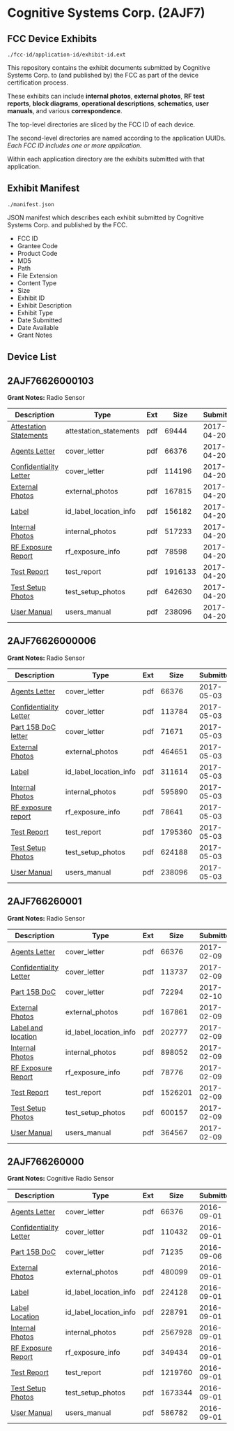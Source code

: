# Cognitive Systems Corp. (2AJF7)
## FCC Device Exhibits

```
./fcc-id/application-id/exhibit-id.ext
```

This repository contains the exhibit documents submitted by Cognitive Systems Corp. to (and published by) the FCC as part of the device certification process.

These exhibits can include **internal photos**, **external photos**, **RF test reports**, **block diagrams**, **operational descriptions**, **schematics**, **user manuals**, and various **correspondence**.

The top-level directories are sliced by the FCC ID of each device.

The second-level directories are named according to the application UUIDs. *Each FCC ID includes one or more application.*

Within each application directory are the exhibits submitted with that application. 

## Exhibit Manifest

```
./manifest.json
```

JSON manifest which describes each exhibit submitted by Cognitive Systems Corp. and published by the FCC.

- FCC ID
- Grantee Code
- Product Code
- MD5
- Path
- File Extension
- Content Type
- Size
- Exhibit ID
- Exhibit Description
- Exhibit Type
- Date Submitted
- Date Available
- Grant Notes

## Device List
## 2AJF76626000103
**Grant Notes:** Radio Sensor

| Description | Type | Ext | Size | Submitted | Available |
| ----------- | ---- | --- | ---- | --------- | --------- |
| [Attestation Statements](2AJF76626000103/4afa71be61cff77ef568debfb511bc35/3364935.pdf) | attestation_statements | pdf | 69444 | 2017-04-20 | 2017-04-24 |
| [Agents Letter](2AJF76626000103/4afa71be61cff77ef568debfb511bc35/3119994.pdf) | cover_letter | pdf | 66376 | 2017-04-20 | 2017-04-24 |
| [Confidentiality Letter](2AJF76626000103/4afa71be61cff77ef568debfb511bc35/3364943.pdf) | cover_letter | pdf | 114196 | 2017-04-20 | 2017-04-24 |
| [External Photos](2AJF76626000103/4afa71be61cff77ef568debfb511bc35/3364933.pdf) | external_photos | pdf | 167815 | 2017-04-20 | 2017-10-10 |
| [Label](2AJF76626000103/4afa71be61cff77ef568debfb511bc35/3364932.pdf) | id_label_location_info | pdf | 156182 | 2017-04-20 | 2017-04-24 |
| [Internal Photos](2AJF76626000103/4afa71be61cff77ef568debfb511bc35/3364941.pdf) | internal_photos | pdf | 517233 | 2017-04-20 | 2017-10-10 |
| [RF Exposure Report](2AJF76626000103/4afa71be61cff77ef568debfb511bc35/3364940.pdf) | rf_exposure_info | pdf | 78598 | 2017-04-20 | 2017-04-24 |
| [Test Report](2AJF76626000103/4afa71be61cff77ef568debfb511bc35/3364938.pdf) | test_report | pdf | 1916133 | 2017-04-20 | 2017-04-24 |
| [Test Setup Photos](2AJF76626000103/4afa71be61cff77ef568debfb511bc35/3364939.pdf) | test_setup_photos | pdf | 642630 | 2017-04-20 | 2017-10-10 |
| [User Manual](2AJF76626000103/4afa71be61cff77ef568debfb511bc35/3364944.pdf) | users_manual | pdf | 238096 | 2017-04-20 | 2017-10-10 |
## 2AJF76626000006
**Grant Notes:** Radio Sensor

| Description | Type | Ext | Size | Submitted | Available |
| ----------- | ---- | --- | ---- | --------- | --------- |
| [Agents Letter](2AJF76626000006/79b830234050b6b9b5fe0aeaff07ee5f/3119994.pdf) | cover_letter | pdf | 66376 | 2017-05-03 | 2017-05-04 |
| [Confidentiality Letter](2AJF76626000006/79b830234050b6b9b5fe0aeaff07ee5f/3378519.pdf) | cover_letter | pdf | 113784 | 2017-05-03 | 2017-05-04 |
| [Part 15B DoC letter](2AJF76626000006/79b830234050b6b9b5fe0aeaff07ee5f/3378566.pdf) | cover_letter | pdf | 71671 | 2017-05-03 | 2017-05-04 |
| [External Photos](2AJF76626000006/79b830234050b6b9b5fe0aeaff07ee5f/3378509.pdf) | external_photos | pdf | 464651 | 2017-05-03 | 2017-10-23 |
| [Label](2AJF76626000006/79b830234050b6b9b5fe0aeaff07ee5f/3378508.pdf) | id_label_location_info | pdf | 311614 | 2017-05-03 | 2017-05-04 |
| [Internal Photos](2AJF76626000006/79b830234050b6b9b5fe0aeaff07ee5f/3378514.pdf) | internal_photos | pdf | 595890 | 2017-05-03 | 2017-10-23 |
| [RF exposure report](2AJF76626000006/79b830234050b6b9b5fe0aeaff07ee5f/3378515.pdf) | rf_exposure_info | pdf | 78641 | 2017-05-03 | 2017-05-04 |
| [Test Report](2AJF76626000006/79b830234050b6b9b5fe0aeaff07ee5f/3378512.pdf) | test_report | pdf | 1795360 | 2017-05-03 | 2017-05-04 |
| [Test Setup Photos](2AJF76626000006/79b830234050b6b9b5fe0aeaff07ee5f/3378513.pdf) | test_setup_photos | pdf | 624188 | 2017-05-03 | 2017-10-23 |
| [User Manual](2AJF76626000006/79b830234050b6b9b5fe0aeaff07ee5f/3364944.pdf) | users_manual | pdf | 238096 | 2017-05-03 | 2017-10-23 |
## 2AJF766260001
**Grant Notes:** Radio Sensor

| Description | Type | Ext | Size | Submitted | Available |
| ----------- | ---- | --- | ---- | --------- | --------- |
| [Agents Letter](2AJF766260001/3a43b3d2fd5c31acde2fde6c0fdd6aee/3119994.pdf) | cover_letter | pdf | 66376 | 2017-02-09 | 2017-02-10 |
| [Confidentiality Letter](2AJF766260001/3a43b3d2fd5c31acde2fde6c0fdd6aee/3279652.pdf) | cover_letter | pdf | 113737 | 2017-02-09 | 2017-02-10 |
| [Part 15B DoC](2AJF766260001/3a43b3d2fd5c31acde2fde6c0fdd6aee/3280419.pdf) | cover_letter | pdf | 72294 | 2017-02-10 | 2017-02-10 |
| [External Photos](2AJF766260001/3a43b3d2fd5c31acde2fde6c0fdd6aee/3279642.pdf) | external_photos | pdf | 167861 | 2017-02-09 | 2017-08-02 |
| [Label and location](2AJF766260001/3a43b3d2fd5c31acde2fde6c0fdd6aee/3279641.pdf) | id_label_location_info | pdf | 202777 | 2017-02-09 | 2017-02-10 |
| [Internal Photos](2AJF766260001/3a43b3d2fd5c31acde2fde6c0fdd6aee/3279648.pdf) | internal_photos | pdf | 898052 | 2017-02-09 | 2017-08-02 |
| [RF Exposure Report](2AJF766260001/3a43b3d2fd5c31acde2fde6c0fdd6aee/3279649.pdf) | rf_exposure_info | pdf | 78776 | 2017-02-09 | 2017-02-10 |
| [Test Report](2AJF766260001/3a43b3d2fd5c31acde2fde6c0fdd6aee/3279645.pdf) | test_report | pdf | 1526201 | 2017-02-09 | 2017-02-10 |
| [Test Setup Photos](2AJF766260001/3a43b3d2fd5c31acde2fde6c0fdd6aee/3279646.pdf) | test_setup_photos | pdf | 600157 | 2017-02-09 | 2017-08-02 |
| [User Manual](2AJF766260001/3a43b3d2fd5c31acde2fde6c0fdd6aee/3279647.pdf) | users_manual | pdf | 364567 | 2017-02-09 | 2017-08-02 |
## 2AJF766260000
**Grant Notes:** Cognitive Radio Sensor

| Description | Type | Ext | Size | Submitted | Available |
| ----------- | ---- | --- | ---- | --------- | --------- |
| [Agents Letter](2AJF766260000/e0d3510861ffef0f8e602604d61580f3/3119994.pdf) | cover_letter | pdf | 66376 | 2016-09-01 | 2016-09-07 |
| [Confidentiality Letter](2AJF766260000/e0d3510861ffef0f8e602604d61580f3/3119995.pdf) | cover_letter | pdf | 110432 | 2016-09-01 | 2016-09-07 |
| [Part 15B DoC](2AJF766260000/e0d3510861ffef0f8e602604d61580f3/3124839.pdf) | cover_letter | pdf | 71235 | 2016-09-06 | 2016-09-07 |
| [External Photos](2AJF766260000/e0d3510861ffef0f8e602604d61580f3/3119997.pdf) | external_photos | pdf | 480099 | 2016-09-01 | 2017-02-22 |
| [Label](2AJF766260000/e0d3510861ffef0f8e602604d61580f3/3119983.pdf) | id_label_location_info | pdf | 224128 | 2016-09-01 | 2016-09-07 |
| [Label Location](2AJF766260000/e0d3510861ffef0f8e602604d61580f3/3119984.pdf) | id_label_location_info | pdf | 228791 | 2016-09-01 | 2016-09-07 |
| [Internal Photos](2AJF766260000/e0d3510861ffef0f8e602604d61580f3/3119990.pdf) | internal_photos | pdf | 2567928 | 2016-09-01 | 2017-02-22 |
| [RF Exposure Report](2AJF766260000/e0d3510861ffef0f8e602604d61580f3/3119992.pdf) | rf_exposure_info | pdf | 349434 | 2016-09-01 | 2016-09-07 |
| [Test Report](2AJF766260000/e0d3510861ffef0f8e602604d61580f3/3119987.pdf) | test_report | pdf | 1219760 | 2016-09-01 | 2016-09-07 |
| [Test Setup Photos](2AJF766260000/e0d3510861ffef0f8e602604d61580f3/3119988.pdf) | test_setup_photos | pdf | 1673344 | 2016-09-01 | 2017-02-22 |
| [User Manual](2AJF766260000/e0d3510861ffef0f8e602604d61580f3/3119989.pdf) | users_manual | pdf | 586782 | 2016-09-01 | 2017-02-22 |
